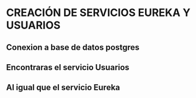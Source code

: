 # CREACIÓN DE SERVICIOS EUREKA Y USUARIOS

## Conexion a base de datos postgres
## Encontraras el servicio Usuarios
## Al igual que el servicio Eureka
